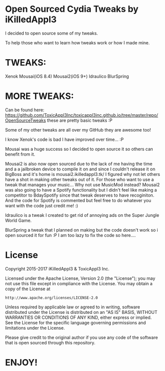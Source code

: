 # Open Sourced Cydia Tweaks by iKilledAppl3
 
 I decided to open source some of my tweaks.

 To help those who want to learn how tweaks work or how I made mine.

# TWEAKS:
Xenok
Mousai(iOS 8.4)
Mousai2(iOS 9+)
Idraulico 
BlurSpring

# MORE TWEAKS:
Can be found here: https://github.com/ToxicAppl3Inc/toxicappl3inc.github.io/tree/master/repo/OpenSourceTweaks
these are pretty basic tweaks :P

Some of my other tweaks are all over my GitHub they are awesome too!

I know Xenok's code is bad I have improved over time... :P 

Mousai was a huge success so I decided to open source it so others can benefit from it.

Mousai2 is also now open sourced due to the lack of me having the time and a a jailbroken device to compile it on and since I couldn't release it on BigBoss and it's home is mousai2.ikilledappl3.tk/ I figured why not let others have a shot in making other tweaks out of it. 
For those who want to use a tweak that manages your music... Why not use MusicMod instead? 
Mousai2 was also going to have a Spotify functionality but I didn't feel like making a competitor to BdaySpotify since that tweak deserves to have recoginiton. And the code for Spotify is commented but feel free to do whatever you want with the code just credit me! :)

Idraulico is a tweak I created to get rid of annoying ads on the Super Jungle World Game.

BlurSpring a tweak that I planned on making but the code doesn't work so i open sourced it for fun :P I am too lazy to fix the code so here....

# License

Copyright 2015-2017 iKilledAppl3 & ToxicAppl3 Inc.

Licensed under the Apache License, Version 2.0 (the "License");
you may not use this file except in compliance with the License.
You may obtain a copy of the License at

    http://www.apache.org/licenses/LICENSE-2.0

Unless required by applicable law or agreed to in writing, software
distributed under the License is distributed on an "AS IS" BASIS,
WITHOUT WARRANTIES OR CONDITIONS OF ANY KIND, either express or implied.
See the License for the specific language governing permissions and
limitations under the License.

Please give credit to the original author if you use any code of the software that is open sourced through this repository.

# ENJOY!

